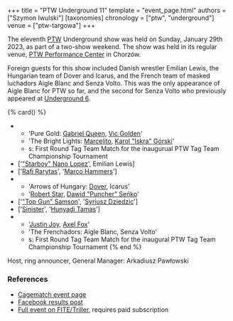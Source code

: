 +++
title = "PTW Underground 11"
template = "event_page.html"
authors = ["Szymon Iwulski"]
[taxonomies]
chronology = ["ptw", "underground"]
venue = ["ptw-targowa"]
+++

The eleventh [PTW](@/o/ptw.md) Underground show was held on Sunday, January 29th 2023, as part of a two-show weekend.
The show was held in its regular venue, [PTW Performance Center](@/v/ptw-targowa.md) in Chorzów.

Foreign guests for this show included Danish wrestler Emilian Lewis, the Hungarian team of Dover and Icarus, and the French team of masked luchadors Aigle Blanc and Senza Volto.
This was the only appearance of Aigle Blanc for PTW so far, and the second for Senza Volto who previously appeared at [Underground 6](@/e/ptw/2022-06-26-ptw-underground-6.md).

{% card() %}
- - 'Pure Gold: [Gabriel Queen](@/w/gabriel-queen.md), [Vic Golden](@/w/vic-golden.md)'
  - 'The Bright Lights: [Marcelito](@/w/marcelito.md), [Karol "Iskra" Górski](@/w/iskra.md)'
  - s: First Round Tag Team Match for the inaugurual PTW Tag Team Championship Tournament
- ['["Starboy" Nano Lopez](@/w/nano-lopez.md)', Emilian Lewis]
- ['[Rafi Rarytas](@/w/rafi.md)', '[Marco Hammers](@/w/marco-hammers.md)']
- - 'Arrows of Hungary: [Dover](@/w/dover.md), Icarus'
  - '[Robert Star](@/w/robert-star.md), [Dawid "Puncher" Seńko](@/w/puncher.md)'
- ['["Top Gun" Samson](@/w/samson.md)', '[Syriusz Dziedzic](@/w/dziedzic.md)']
- ['[Sinister](@/w/sinister.md)', '[Hunyadi Tamas](@/w/hunyadi-tamas.md)']
- - '[Justin Joy](@/w/justin-joy.md), [Axel Fox](@/w/axel-fox.md)'
  - 'The Frenchadors: Aigle Blanc, Senza Volto'
  - s: First Round Tag Team Match for the inaugural PTW Tag Team Championship Tournament
{% end %}

Host, ring announcer, General Manager: Arkadiusz Pawłowski

### References

* [Cagematch event page](https://www.cagematch.net/?id=1&nr=358862)
* [Facebook results post](https://www.facebook.com/PrimeTimeWrestlingPL/posts/pfbid01ExvLYwtrpoPcbmqFNt1Tr8ZK8dbzftAzSCn6KBzVPjNkDsTrkJEnpFKBmT5gEPWl)
* [Full event on FITE/Triller](https://www.trillertv.com/watch/kinguin-ptw-underground-11/2pcen/), requires paid subscription
